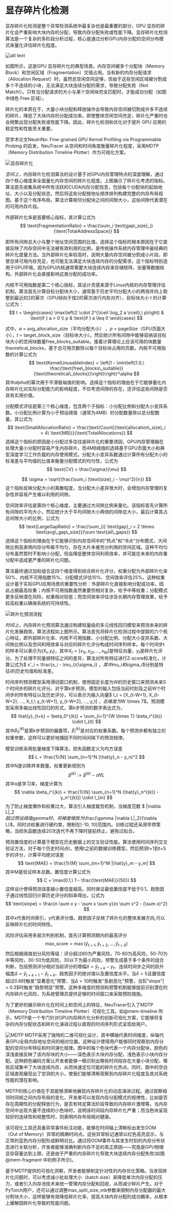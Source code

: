 # 显存碎片化检测

显存碎片化检测是整个异常检测系统中最复杂也是最重要的部分，GPU 显存的碎片化会严重影响大块内存的分配，导致内存分配失败或性能下降。显存碎片化检测算法是一个复杂的多阶段分析过程，核心是通过分析GPU内存分配的空间分布模式来量化评估碎片化程度。

![alt text](image-8.png)

如图所示，这是GPU 显存碎片化的典型场景。内存空间被多个分配块（Memory Block）和空闲区域（Fragmentation）交错占用。当有新的内存分配请求（Allocation Request）时，虽然总空闲空间足够，但由于这些空闲区域被分割成多个不连续的小块，无法满足大块连续分配的需求，导致分配失败（Not Match!）。只有当分配请求的大小与某个空闲块完全匹配时，才能成功分配（如图中绿色 Free 区域）。

碎片化的本质在于，大量小块分配和释放操作会导致内存空间被切割成许多不连续的碎片，降低了大块内存的分配成功率。即使整体空闲空间充足，碎片化严重时也会频繁出现分配失败或性能下降。因此，碎片化检测和优化对于提升 GPU 应用的稳定性和性能至关重要。

受学术论文NeutriNo: Fine-grained GPU Kernel Profiling via Programmable Probing 的启发，NeuTracer 从空间和时间角度衡量碎片化程度，采用*MDTP*（Memory Distribution Timeline Plotter）作为可视化方案。

![显存碎片化](image-9.png)

*空间上*，内存碎片化检测算法的设计基于对GPU内存管理特点的深度理解，通过四个核心维度来全面量化内存空间的碎片化程度。上图展示了碎片化考虑的指标。算法首先收集系统中所有活跃的CUDA内存分配信息，包括每个分配块的起始地址、大小以及分配状态，然后将这些分配按地址顺序排列构建完整的内存布局视图。基于这个有序布局，算法计算相邻分配块之间的间隙大小，这些间隙代表潜在的可用内存片段。

外部碎片化率是首要核心指标，其计算公式为
$$
\text{FragmentationRatio} = \frac{\sum_i \text{gap\_size}_i}{\text{TotalAddressSpace}}
$$

即所有间隙总大小与整个地址空间范围的比值。选择这个指标的根本原因在于它直接反映了内存空间中无法被有效利用的比例，是传统操作系统内存管理中最经典的碎片化度量方法。当外部碎片化率较高时，说明大量内存空间被分割成小片段，即使总体可用内存充足，也可能无法满足大块连续内存的分配需求。这个指标特别适用于GPU环境，因为GPU内核通常需要大块连续内存来存储矩阵、张量等数据结构，外部碎片化会直接影响这类分配的成功率。

内核不可用指数是第二个核心指标，其设计灵感来源于Linux内核的内存管理评估机制。算法首先计算目标分配块大小，通常基于历史平均分配大小的两倍并向上取整到最近的2的幂次（GPU倾向于按2的幂次进行内存对齐），目标块大小 $t$ 的计算公式为：
$$
t = 
\begin{cases}
\max\left(2 \cdot 2^{\lceil \log_2 a \rceil},\ p\right) & \text{if } a > 0 \\
p & \text{if } a \leq 0
\end{cases}
$$

式中，$a$ = avg_allocation_size（平均分配大小）
，$p$ = pageSize（GPU页面大小），$t$ = target_block_size（目标块大小）。然后统计所有间隙中能够容纳该目标块大小的空闲块数量free_blocks_suitable。接着计算理论上应该可用的块数量theoretical_blocks，基于总可用页数除以每个目标块占用的页数。内核不可用指数的计算公式为
$$
\text{KernelUnusableIndex} = \left(1 - \min\left(1.0,\ \frac{\text{free\_blocks\_suitable}}{\text{theoretical\_blocks}}\right)\right)^\alpha
$$
其中$alpha$的幂次用于平滑极端值的影响。选择这个指标的理由在于它能够量化内存碎片化对实际分配能力的影响程度，不仅考虑间隙的存在，还评估这些间隙是否具有实用价值。

分配模式评估是第三个核心维度，包含两个子指标：小分配比例和分配大小变异系数。小分配比例计算为小于预设阈值（通常为4MB）的分配数量除以总分配数量，其公式为
$$
\text{SmallAllocationRatio} = \frac{\text{Count}(\text{allocation\_size}_i < 4\ \text{MB})}{\text{TotalAllocations}}
$$
选择这个指标的原因是小分配过多往往是碎片化的重要诱因，GPU内存管理器在处理大量小分配时容易产生内存碎片，而4MB阈值的选择基于GPU页面大小和典型深度学习工作负载的内存使用模式。分配大小变异系数通过计算所有分配大小的标准差与平均值的比值来衡量分配模式的均匀性，公式为
$$
\text{CV} = \frac{\sigma}{\mu}
$$

$$
\sigma = \sqrt{\frac{\sum_i (\text{size}_i - \mu)^2}{n}}
$$
这个指标反映分配大小的离散程度，当分配大小差异很大时，会增加内存管理的复杂性并容易产生难以利用的间隙。

空间效率评估是第四个核心维度，主要通过大间隙比例来量化。该指标首先计算所有间隙的平均大小，然后统计大于平均间隙大小两倍的间隙总大小，最后计算其占总间隙大小的比例，公式为
$$
\text{LargeGapRatio} = \frac{\sum_{i} \text{gap}_i > 2 \times \text{avg\_gap\_size}}{\sum \text{all\_gaps}}
$$
选择这个指标的理由在于它能够识别内存空间中的"热点"和"冷点"分布模式，大间隙比例高表明内存分布极不均匀，存在大片未被充分利用的空间区域。这种不均匀分布虽然暂时不影响小分配，但会降低整体空间利用效率，并可能在未来的内存重分配中造成更严重的碎片化问题。

算法最终通过加权组合这四个维度得到综合碎片化评分，权重分配为外部碎片化率50%、内核不可用指数15%、分配模式评估10%、空间效率评估25%。这种权重设计基于实际GPU应用场景的重要性分析：外部碎片化直接影响分配成功率，因此占据最高权重；内核不可用指数虽然重要但相对复杂，给予中等权重；分配模式更多反映潜在风险，权重相对较低；而空间效率评估涉及长期内存管理效果，给予较高权重以确保系统的可持续性。

![碎片化预测流程](image-10.png)


*时间上*，内存碎片化预测算法通过构建轻量级的多元线性回归模型来预测未来的碎片化发展趋势。算法流程如上图所示。算法首先将碎片化检测过程中提取的六个核心特征，即外部碎片化率、内核不可用指数、小分配比例、分配大小变异系数、大间隙比例以及空间利用效率与对应的碎片化评分构成时间序列样本。每个时间步t的样本可以表示为$(X_t, y_t)$，其中$X_t = [x_{1t}, x_{2t}, ..., x_{6t}]$是特征向量，$y_t$是碎片化评分。为了处理不同量纲特征之间的差异，算法对所有特征进行Z-score标准化，计算公式为$
x'_i = \frac{x_i - \mu_i}{\sigma_i}
$，其中$mu_i$和$sigma_i$分别是特征i的历史均值和标准差。

时间序列预测模型采用滑动窗口机制，使用固定长度为W的历史窗口来预测未来S个时间步的碎片化评分。对于第k步预测，模型的输入包括当前时刻及之前W个时间步的所有特征以及历史评分，可以表示为输入向量$
I_t = [X_{t-W+1}, X_{t-W+2}, ..., X_t,\ y_{t-W+1}, y_{t-W+2}, ..., y_t]
$，总维度为$W \times 7$。预测模型采用多输出线性回归的形式，第k步预测的数学表达式为，
$$
\hat{y}_{t+k} = \beta_0^{(k)} + \sum_{i=1}^{W \times 7} \beta_i^{(k)} \cdot I_{it}
$$
其中$β_0^{(k)}$是第k步预测的偏置项，$β_i^{(k)}$是对应的权重系数。每个预测步都有独立的权重参数，这样可以更好地捕捉不同时间间隔下的预测规律。

模型训练采用批量梯度下降算法，损失函数定义为均方误差
$$
L = \frac{1}{N} \sum_{n=1}^N (\hat{y}_n - y_n)^2
$$
其中N是训练样本数量。权重更新规则为
$$
\beta^{(k)} := \beta^{(k)} - \alpha \nabla L
$$
其中α是学习率，梯度计算为
$$
\nabla \beta_i^{(k)} = \frac{1}{N} \sum_{n=1}^N (\hat{y}_n^{(k)} - y_n^{(k)}) \cdot I_{in}
$$
为了防止梯度爆炸和权重过大，算法引入梯度裁剪机制，当梯度范数
$
\|\nabla L\|_2  
$超过预设阈值$gamma$时，将梯度缩放为$\frac{\gamma \|\nabla L\|_2}{\nabla L}$，同时对权重进行硬约束，限制在[-10, 10]范围内。训练过程还采用早停策略，当损失函数连续20次迭代不再下降时提前终止，避免过拟合。

预测置信度的计算基于模型在历史数据上的交叉验证性能。算法使用时间序列交叉验证方法，对于每个历史时间点t，使用t之前的数据训练模型，然后预测t+1到t+S步的评分，计算平均绝对误差
$$
\text{MAE} = \frac{1}{M} \sum_{m=1}^M |\hat{y}_m - y_m|
$$
其中M是验证样本总数。置信度计算公式为
$$
C = \max(0.1,\ 1 - \frac{\text{MAE}}{50})
$$
这样设计使得预测误差越小置信度越高，同时保证最低置信度不低于0.1。趋势因子通过线性回归计算历史评分的斜率得出，公式为
$$
\text{slope} = \frac{n \sum x y - \sum x \sum y}{n \sum x^2 - (\sum x)^2}
$$
其中x代表时间索引，y代表评分值，趋势因子反映了碎片化的整体发展方向,可以反映碎片化的时间特性。

风险评估采用多层次判别机制，首先计算预测期内的最高评分
$$
\text{max\_score} = \max(\hat{y}_{t+1}, \hat{y}_{t+2}, ..., \hat{y}_{t+S})
$$
然后根据阈值划分风险等级：评分超过80为严重风险，70-80为高风险，50-70为中等风险，30-50为低风险，30以下为最小风险。预警生成基于多个条件的组合判断，包括预测评分相对当前评分的增幅$\delta = \hat{y}_{t+k} - y_t$、连续时间步之间的跃升幅度$\Delta = \hat{y}_{t+k+1} - \hat{y}_{t+k}$、趋势因子的绝对值以及置信度水平。当$\delta > 5$且置信度超过0.6时触发"显著恶化"预警，当$\Delta > 10$时触发"急剧恶化"预警，当$|"slope"| > 0.3$时触发"趋势明显"预警。这种多维度的预测和预警机制能够提前识别潜在的内存碎片化风险，为系统管理员提供足够的时间窗口来采取预防措施。

为了更好的展示碎片化在时间上和空间上的特征，NeuTracer引入了MDTP（Memory Distribution Timeline Plotter）可视化工具。如@mem-timeline 所示，MDTP是一个专门针对GPU内存碎片化分析的创新可视化方案，它能够将复杂的内存分配状态和碎片化演进过程以直观的时间序列形式呈现给用户。

![MDTP](image-11.png)
MDTP采用了独特的二维可视化设计，其中横轴代表时间维度，纵轴代表GPU全局内存地址空间的相对位置。这种设计使得用户能够同时观察到内存分配的空间分布特征和时间演化规律。图中的每个色块代表一个内存分配块，颜色的深浅直接反映了该内存块的大小——深色表示大块内存分配，浅色表示小块内存分配。这种颜色编码方案让开发者能够一眼识别出哪些时间段存在大量小块分配，哪些区域集中了大块连续内存，从而快速定位可能的碎片化热点。同时，图中的空白区域直观展现出了空洞的大小，使我们能够清晰观察到内存碎片化程度及其对系统性能的潜在影响。

MDTP的核心价值在于其能够清晰地展现内存碎片化的动态演进过程。通过观察相邻时间帧之间内存布局的变化，开发者可以发现内存分配模式的规律性，比如是否存在周期性的分配释放行为，是否有特定算法阶段导致的内存碎片激增等。当内存空间中出现大量不连续的小色块时，说明该时间段内存碎片化严重；而当色块呈现较好的连续性和规整性时，则表明内存布局相对健康。

该可视化工具还具备异常事件标注功能，能够在时间轴上清晰标出发生OOM（Out of Memory）异常的精确时间点。这些异常标记通常以红色高亮显示，与正常的蓝色内存分配形成鲜明对比。通过将OOM事件与其发生时刻的内存分布状态进行关联分析，开发者能够准确判断内存不足的真正原因——究竟是GPU物理显存容量达到上限，还是由于严重的内存碎片化导致大块连续内存分配失败(如图@mem-fragment 中的例子所示)。

基于MDTP提供的可视化洞察，开发者能够制定针对性的内存优化策略。当发现碎片化问题时，可以考虑减小批处理大小（batch size）来降低单次内存分配的压力，或者引入内存池技术来统一管理内存分配和回收，从而减少碎片产生。对于PyTorch用户，还可以通过调整max_split_size_mb参数来限制内存分配器的最大分割块大小，这样能够有效降低碎片化率，提高大块内存分配的成功概率，从根本上缓解因碎片化导致的性能问题。
